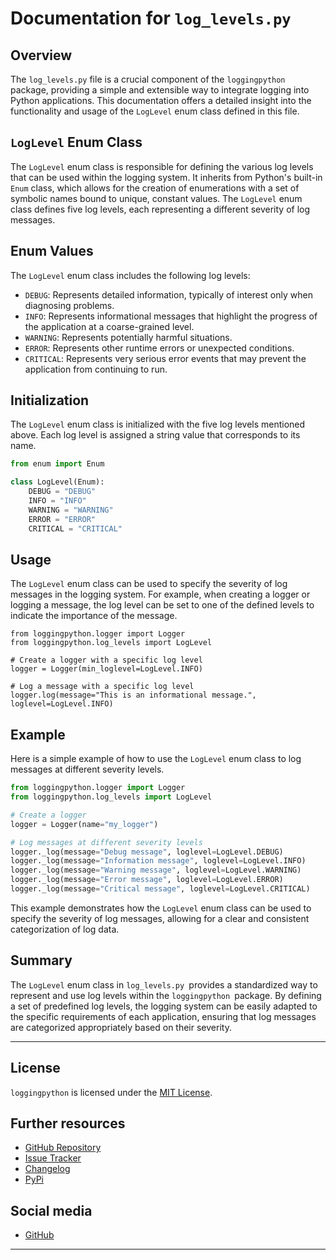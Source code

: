 # Documentation for `log_levels.py`
## Overview
The `log_levels.py` file is a crucial component of the `loggingpython` package, providing a simple and extensible way to integrate logging into Python applications. This documentation offers a detailed insight into the functionality and usage of the `LogLevel` enum class defined in this file.

## `LogLevel` Enum Class
The `LogLevel` enum class is responsible for defining the various log levels that can be used within the logging system. It inherits from Python's built-in `Enum` class, which allows for the creation of enumerations with a set of symbolic names bound to unique, constant values. The `LogLevel` enum class defines five log levels, each representing a different severity of log messages.

## Enum Values
The `LogLevel` enum class includes the following log levels:

 - `DEBUG`: Represents detailed information, typically of interest only when diagnosing problems.
 - `INFO`: Represents informational messages that highlight the progress of the application at a coarse-grained level.
 - `WARNING`: Represents potentially harmful situations.
 - `ERROR`: Represents other runtime errors or unexpected conditions.
 - `CRITICAL`: Represents very serious error events that may prevent the application from continuing to run.

## Initialization
The `LogLevel` enum class is initialized with the five log levels mentioned above. Each log level is assigned a string value that corresponds to its name.
```python
from enum import Enum

class LogLevel(Enum):
    DEBUG = "DEBUG"
    INFO = "INFO"
    WARNING = "WARNING"
    ERROR = "ERROR"
    CRITICAL = "CRITICAL"
```

## Usage
The `LogLevel` enum class can be used to specify the severity of log messages in the logging system. For example, when creating a logger or logging a message, the log level can be set to one of the defined levels to indicate the importance of the message.
```
from loggingpython.logger import Logger
from loggingpython.log_levels import LogLevel

# Create a logger with a specific log level
logger = Logger(min_loglevel=LogLevel.INFO)

# Log a message with a specific log level
logger.log(message="This is an informational message.", loglevel=LogLevel.INFO)
```

## Example
Here is a simple example of how to use the `LogLevel` enum class to log messages at different severity levels.
```python
from loggingpython.logger import Logger
from loggingpython.log_levels import LogLevel

# Create a logger
logger = Logger(name="my_logger")

# Log messages at different severity levels
logger._log(message="Debug message", loglevel=LogLevel.DEBUG)
logger._log(message="Information message", loglevel=LogLevel.INFO)
logger._log(message="Warning message", loglevel=LogLevel.WARNING)
logger._log(message="Error message", loglevel=LogLevel.ERROR)
logger._log(message="Critical message", loglevel=LogLevel.CRITICAL)
```
This example demonstrates how the `LogLevel` enum class can be used to specify the severity of log messages, allowing for a clear and consistent categorization of log data.

## Summary
The `LogLevel` enum class in `log_levels.py `provides a standardized way to represent and use log levels within the `loggingpython `package. By defining a set of predefined log levels, the logging system can be easily adapted to the specific requirements of each application, ensuring that log messages are categorized appropriately based on their severity.

---

## License

`loggingpython` is licensed under the [MIT License](https://opensource.org/licenses/MIT).

## Further resources

- [GitHub Repository](https://github.com/loggingpython-Community/loggingpython)
- [Issue Tracker](https://github.com/loggingpython-Community/loggingpython/issues)
- [Changelog](https://github.com/loggingpython-Community/loggingpython/blob/main/CHANGELOG.md)
- [PyPi](https://pypi.org/project/loggingpython/)

## Social media

- [GitHub](https://github.com/loggingpython-Community)

---